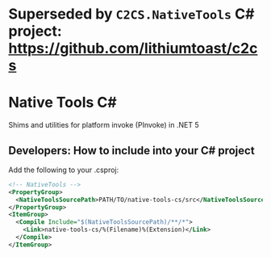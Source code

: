 # Superseded by `C2CS.NativeTools` C# project: https://github.com/lithiumtoast/c2cs

# Native Tools C#

Shims and utilities for platform invoke (PInvoke) in .NET 5

## Developers: How to include into your C# project

Add the following to your .csproj:

```xml
<!-- NativeTools -->
<PropertyGroup>
  <NativeToolsSourcePath>PATH/TO/native-tools-cs/src</NativeToolsSourcePath>
</PropertyGroup>
<ItemGroup>
  <Compile Include="$(NativeToolsSourcePath)/**/*">
    <Link>native-tools-cs/%(Filename)%(Extension)</Link>
  </Compile>
</ItemGroup>
```
